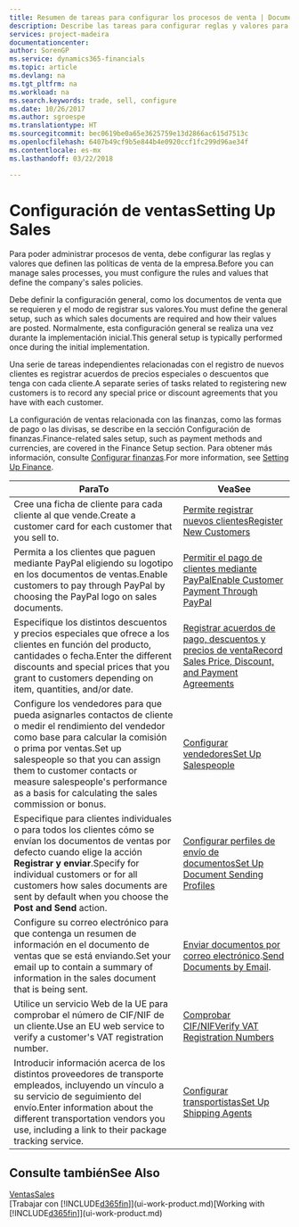 ```yaml
---
title: Resumen de tareas para configurar los procesos de venta | Documentos de Microsoft
description: Describe las tareas para configurar reglas y valores para definir las directivas y los procesos de ventas.
services: project-madeira
documentationcenter: 
author: SorenGP
ms.service: dynamics365-financials
ms.topic: article
ms.devlang: na
ms.tgt_pltfrm: na
ms.workload: na
ms.search.keywords: trade, sell, configure
ms.date: 10/26/2017
ms.author: sgroespe
ms.translationtype: HT
ms.sourcegitcommit: bec0619be0a65e3625759e13d2866ac615d7513c
ms.openlocfilehash: 6407b49cf9b5e844b4e0920ccf1fc299d96ae34f
ms.contentlocale: es-mx
ms.lasthandoff: 03/22/2018

---
```

# <a name="setting-up-sales"></a><span data-ttu-id="21a8c-103">Configuración de ventas</span><span class="sxs-lookup"><span data-stu-id="21a8c-103">Setting Up Sales</span></span>
<span data-ttu-id="21a8c-104">Para poder administrar procesos de venta, debe configurar las reglas y valores que definen las políticas de venta de la empresa.</span><span class="sxs-lookup"><span data-stu-id="21a8c-104">Before you can manage sales processes, you must configure the rules and values that define the company's sales policies.</span></span>

<span data-ttu-id="21a8c-105">Debe definir la configuración general, como los documentos de venta que se requieren y el modo de registrar sus valores.</span><span class="sxs-lookup"><span data-stu-id="21a8c-105">You must define the general setup, such as which sales documents are required and how their values are posted.</span></span> <span data-ttu-id="21a8c-106">Normalmente, esta configuración general se realiza una vez durante la implementación inicial.</span><span class="sxs-lookup"><span data-stu-id="21a8c-106">This general setup is typically performed once during the initial implementation.</span></span>

<span data-ttu-id="21a8c-107">Una serie de tareas independientes relacionadas con el registro de nuevos clientes es registrar acuerdos de precios especiales o descuentos que tenga con cada cliente.</span><span class="sxs-lookup"><span data-stu-id="21a8c-107">A separate series of tasks related to registering new customers is to record any special price or discount agreements that you have with each customer.</span></span>

<span data-ttu-id="21a8c-108">La configuración de ventas relacionada con las finanzas, como las formas de pago o las divisas, se describe en la sección Configuración de finanzas.</span><span class="sxs-lookup"><span data-stu-id="21a8c-108">Finance-related sales setup, such as payment methods and currencies, are covered in the Finance Setup section.</span></span> <span data-ttu-id="21a8c-109">Para obtener más información, consulte [Configurar finanzas](finance-setup-finance.md).</span><span class="sxs-lookup"><span data-stu-id="21a8c-109">For more information, see [Setting Up Finance](finance-setup-finance.md).</span></span>

| <span data-ttu-id="21a8c-110">Para</span><span class="sxs-lookup"><span data-stu-id="21a8c-110">To</span></span> | <span data-ttu-id="21a8c-111">Vea</span><span class="sxs-lookup"><span data-stu-id="21a8c-111">See</span></span> |
| --- | --- |
| <span data-ttu-id="21a8c-112">Cree una ficha de cliente para cada cliente al que vende.</span><span class="sxs-lookup"><span data-stu-id="21a8c-112">Create a customer card for each customer that you sell to.</span></span> |[<span data-ttu-id="21a8c-113">Permite registrar nuevos clientes</span><span class="sxs-lookup"><span data-stu-id="21a8c-113">Register New Customers</span></span>](sales-how-register-new-customers.md) |
| <span data-ttu-id="21a8c-114">Permita a los clientes que paguen mediante PayPal eligiendo su logotipo en los documentos de ventas.</span><span class="sxs-lookup"><span data-stu-id="21a8c-114">Enable customers to pay through PayPal by choosing the PayPal logo on sales documents.</span></span> |[<span data-ttu-id="21a8c-115">Permitir el pago de clientes mediante PayPal</span><span class="sxs-lookup"><span data-stu-id="21a8c-115">Enable Customer Payment Through PayPal</span></span>](sales-how-enable-payment-service-extensions.md) |
| <span data-ttu-id="21a8c-116">Especifique los distintos descuentos y precios especiales que ofrece a los clientes en función del producto, cantidades o fecha.</span><span class="sxs-lookup"><span data-stu-id="21a8c-116">Enter the different discounts and special prices that you grant to customers depending on item, quantities, and/or date.</span></span> |[<span data-ttu-id="21a8c-117">Registrar acuerdos de pago, descuentos y precios de venta</span><span class="sxs-lookup"><span data-stu-id="21a8c-117">Record Sales Price, Discount, and Payment Agreements</span></span>](sales-how-record-sales-price-discount-payment-agreements.md) |
| <span data-ttu-id="21a8c-118">Configure los vendedores para que pueda asignarles contactos de cliente o medir el rendimiento del vendedor como base para calcular la comisión o prima por ventas.</span><span class="sxs-lookup"><span data-stu-id="21a8c-118">Set up salespeople so that you can assign them to customer contacts or measure salespeople's performance as a basis for calculating the sales commission or bonus.</span></span> |[<span data-ttu-id="21a8c-119">Configurar vendedores</span><span class="sxs-lookup"><span data-stu-id="21a8c-119">Set Up Salespeople</span></span>](sales-how-setup-salespeople.md) |
| <span data-ttu-id="21a8c-120">Especifique para clientes individuales o para todos los clientes cómo se envían los documentos de ventas por defecto cuando elige la acción **Registrar y enviar**.</span><span class="sxs-lookup"><span data-stu-id="21a8c-120">Specify for individual customers or for all customers how sales documents are sent by default when you choose the **Post and Send** action.</span></span> |[<span data-ttu-id="21a8c-121">Configurar perfiles de envío de documentos</span><span class="sxs-lookup"><span data-stu-id="21a8c-121">Set Up Document Sending Profiles</span></span>](sales-how-setup-document-send-profiles.md) |
| <span data-ttu-id="21a8c-122">Configure su correo electrónico para que contenga un resumen de información en el documento de ventas que se está enviando.</span><span class="sxs-lookup"><span data-stu-id="21a8c-122">Set your email up to contain a summary of information in the sales document that is being sent.</span></span> |<span data-ttu-id="21a8c-123">[Enviar documentos por correo electrónico](ui-how-send-documents-email.md).</span><span class="sxs-lookup"><span data-stu-id="21a8c-123">[Send Documents by Email](ui-how-send-documents-email.md).</span></span> |
|<span data-ttu-id="21a8c-124">Utilice un servicio Web de la UE para comprobar el número de CIF/NIF de un cliente.</span><span class="sxs-lookup"><span data-stu-id="21a8c-124">Use an EU web service to verify a customer's VAT registration number.</span></span>|[<span data-ttu-id="21a8c-125">Comprobar CIF/NIF</span><span class="sxs-lookup"><span data-stu-id="21a8c-125">Verify VAT Registration Numbers</span></span>](finance-setup-vat.md)|
|<span data-ttu-id="21a8c-126">Introducir información acerca de los distintos proveedores de transporte empleados, incluyendo un vínculo a su servicio de seguimiento del envío.</span><span class="sxs-lookup"><span data-stu-id="21a8c-126">Enter information about the different transportation vendors you use, including a link to their package tracking service.</span></span>|[<span data-ttu-id="21a8c-127">Configurar transportistas</span><span class="sxs-lookup"><span data-stu-id="21a8c-127">Set Up Shipping Agents</span></span>](sales-how-to-set-up-shipping-agents.md)|

## <a name="see-also"></a><span data-ttu-id="21a8c-128">Consulte también</span><span class="sxs-lookup"><span data-stu-id="21a8c-128">See Also</span></span>
[<span data-ttu-id="21a8c-129">Ventas</span><span class="sxs-lookup"><span data-stu-id="21a8c-129">Sales</span></span>](sales-manage-sales.md)  
<span data-ttu-id="21a8c-130">[Trabajar con [!INCLUDE[d365fin](includes/d365fin_md.md)]](ui-work-product.md)</span><span class="sxs-lookup"><span data-stu-id="21a8c-130">[Working with [!INCLUDE[d365fin](includes/d365fin_md.md)]](ui-work-product.md)</span></span>

